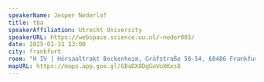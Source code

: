 ```yaml
---
speakerName: Jesper Nederlof
title: tba
speakerAffiliation: Utrecht University
speakerURL: https://webspace.science.uu.nl/~neder003/
date: 2025-01-31 13:00
city: frankfurt
room: "H IV | Hörsaaltrakt Bockenheim, Gräfstraße 50-54, 60486 Frankfurt am Main"
mapURL: https://maps.app.goo.gl/GBaDX8DgGaVoXKxs8
---
```

